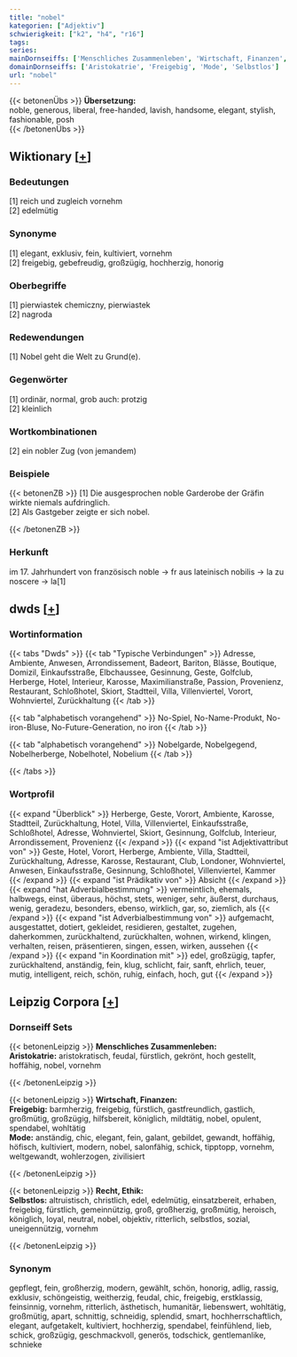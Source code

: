 ```yaml
---
title: "nobel"
kategorien: ["Adjektiv"]
schwierigkeit: ["k2", "h4", "r16"]
tags:
series:
mainDornseiffs: ['Menschliches Zusammenleben', 'Wirtschaft, Finanzen', 'Recht, Ethik']
domainDornseiffs: ['Aristokatrie', 'Freigebig', 'Mode', 'Selbstlos']
url: "nobel"
---
```


{{< betonenÜbs >}}
**Übersetzung:**  
noble, generous, liberal, free-handed, lavish, handsome, elegant, stylish, fashionable, posh  
{{< /betonenÜbs >}}

## Wiktionary [[+](https://de.wiktionary.org/wiki/nobel)]

### Bedeutungen
[1] reich und zugleich vornehm  
[2] edelmütig  

### Synonyme
[1] elegant, exklusiv, fein, kultiviert, vornehm  
[2] freigebig, gebefreudig, großzügig, hochherzig, honorig  

### Oberbegriffe
[1] pierwiastek chemiczny, pierwiastek  
[2] nagroda  

### Redewendungen
[1] Nobel geht die Welt zu Grund(e).  

### Gegenwörter
[1] ordinär, normal, grob auch: protzig  
[2] kleinlich  

### Wortkombinationen
[2] ein nobler Zug (von jemandem)  

### Beispiele
{{< betonenZB >}}
[1] Die ausgesprochen noble Garderobe der Gräfin wirkte niemals aufdringlich.  
[2] Als Gastgeber zeigte er sich nobel.  

{{< /betonenZB >}}
### Herkunft
im 17. Jahrhundert von französisch noble → fr aus lateinisch nobilis → la zu noscere → la[1]  



## dwds [[+](https://www.dwds.de/wb/nobel)]

### Wortinformation
{{< tabs "Dwds" >}}
{{< tab "Typische Verbindungen" >}}
Adresse, Ambiente, Anwesen, Arrondissement, Badeort, Bariton, Blässe, Boutique, Domizil, Einkaufsstraße, Elbchaussee, Gesinnung, Geste, Golfclub, Herberge, Hotel, Interieur, Karosse, Maximilianstraße, Passion, Provenienz, Restaurant, Schloßhotel, Skiort, Stadtteil, Villa, Villenviertel, Vorort, Wohnviertel, Zurückhaltung
{{< /tab >}}

{{< tab "alphabetisch vorangehend" >}}
No-Spiel, No-Name-Produkt, No-iron-Bluse, No-Future-Generation, no iron
{{< /tab >}}

{{< tab "alphabetisch vorangehend" >}}
Nobelgarde, Nobelgegend, Nobelherberge, Nobelhotel, Nobelium
{{< /tab >}}

{{< /tabs >}}

### Wortprofil
{{< expand "Überblick" >}} Herberge, Geste, Vorort, Ambiente, Karosse, Stadtteil, Zurückhaltung, Hotel, Villa, Villenviertel, Einkaufsstraße, Schloßhotel, Adresse, Wohnviertel, Skiort, Gesinnung, Golfclub, Interieur, Arrondissement, Provenienz {{< /expand >}}
{{< expand "ist Adjektivattribut von" >}} Geste, Hotel, Vorort, Herberge, Ambiente, Villa, Stadtteil, Zurückhaltung, Adresse, Karosse, Restaurant, Club, Londoner, Wohnviertel, Anwesen, Einkaufsstraße, Gesinnung, Schloßhotel, Villenviertel, Kammer {{< /expand >}}
{{< expand "ist Prädikativ von" >}} Absicht {{< /expand >}}
{{< expand "hat Adverbialbestimmung" >}} vermeintlich, ehemals, halbwegs, einst, überaus, höchst, stets, weniger, sehr, äußerst, durchaus, wenig, geradezu, besonders, ebenso, wirklich, gar, so, ziemlich, als {{< /expand >}}
{{< expand "ist Adverbialbestimmung von" >}} aufgemacht, ausgestattet, dotiert, gekleidet, residieren, gestaltet, zugehen, daherkommen, zurückhaltend, zurückhalten, wohnen, wirkend, klingen, verhalten, reisen, präsentieren, singen, essen, wirken, aussehen {{< /expand >}}
{{< expand "in Koordination mit" >}} edel, großzügig, tapfer, zurückhaltend, anständig, fein, klug, schlicht, fair, sanft, ehrlich, teuer, mutig, intelligent, reich, schön, ruhig, einfach, hoch, gut {{< /expand >}}

## Leipzig Corpora [[+](https://corpora.uni-leipzig.de/en/res?word=nobel&corpusId=deu_newscrawl-public_2018)]

### Dornseiff Sets
{{< betonenLeipzig >}}
**Menschliches Zusammenleben:**  
**Aristokatrie:** aristokratisch, feudal, fürstlich, gekrönt, hoch gestellt, hoffähig, nobel, vornehm  

{{< /betonenLeipzig >}}


{{< betonenLeipzig >}}
**Wirtschaft, Finanzen:**  
**Freigebig:** barmherzig, freigebig, fürstlich, gastfreundlich, gastlich, großmütig, großzügig, hilfsbereit, königlich, mildtätig, nobel, opulent, spendabel, wohltätig  
**Mode:** anständig, chic, elegant, fein, galant, gebildet, gewandt, hoffähig, höfisch, kultiviert, modern, nobel, salonfähig, schick, tipptopp, vornehm, weltgewandt, wohlerzogen, zivilisiert  

{{< /betonenLeipzig >}}


{{< betonenLeipzig >}}
**Recht, Ethik:**  
**Selbstlos:** altruistisch, christlich, edel, edelmütig, einsatzbereit, erhaben, freigebig, fürstlich, gemeinnützig, groß, großherzig, großmütig, heroisch, königlich, loyal, neutral, nobel, objektiv, ritterlich, selbstlos, sozial, uneigennützig, vornehm  

{{< /betonenLeipzig >}}

### Synonym
gepflegt, fein, großherzig, modern, gewählt, schön, honorig, adlig, rassig, exklusiv, schöngeistig, weitherzig, feudal, chic, freigebig, erstklassig, feinsinnig, vornehm, ritterlich, ästhetisch, humanitär, liebenswert, wohltätig, großmütig, apart, schnittig, schneidig, splendid, smart, hochherrschaftlich, elegant, aufgetakelt, kultiviert, hochherzig, spendabel, feinfühlend, lieb, schick, großzügig, geschmackvoll, generös, todschick, gentlemanlike, schnieke


